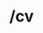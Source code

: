 ---
layout: cv
permalink: /cv/
title: /cv
nav_title: cv
nav: true
nav_order: 5
cv_pdf: VashisthTiwari.pdf
cv_update_date: 2024-08-28
description: Please find attached my resume (linked) and CV.
toc:
  sidebar: left
---